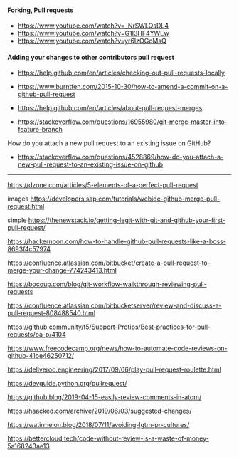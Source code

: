 
#### Forking, Pull requests
- https://www.youtube.com/watch?v=_NrSWLQsDL4
- https://www.youtube.com/watch?v=G1I3HF4YWEw
- https://www.youtube.com/watch?v=yr6IzOGoMsQ


#### Adding your changes to other contributors pull request

- https://help.github.com/en/articles/checking-out-pull-requests-locally

- https://www.burntfen.com/2015-10-30/how-to-amend-a-commit-on-a-github-pull-request


- https://help.github.com/en/articles/about-pull-request-merges

- https://stackoverflow.com/questions/16955980/git-merge-master-into-feature-branch

How do you attach a new pull request to an existing issue on GitHub?
- https://stackoverflow.com/questions/4528869/how-do-you-attach-a-new-pull-request-to-an-existing-issue-on-github

---

https://dzone.com/articles/5-elements-of-a-perfect-pull-request

images
https://developers.sap.com/tutorials/webide-github-merge-pull-request.html


simple
https://thenewstack.io/getting-legit-with-git-and-github-your-first-pull-request/

https://hackernoon.com/how-to-handle-github-pull-requests-like-a-boss-8693f4c57974

https://confluence.atlassian.com/bitbucket/create-a-pull-request-to-merge-your-change-774243413.html


https://bocoup.com/blog/git-workflow-walkthrough-reviewing-pull-requests

https://confluence.atlassian.com/bitbucketserver/review-and-discuss-a-pull-request-808488540.html

https://github.community/t5/Support-Protips/Best-practices-for-pull-requests/ba-p/4104

https://www.freecodecamp.org/news/how-to-automate-code-reviews-on-github-41be46250712/

https://deliveroo.engineering/2017/09/06/play-pull-request-roulette.html

https://devguide.python.org/pullrequest/

https://github.blog/2019-04-15-easily-review-comments-in-atom/

https://haacked.com/archive/2019/06/03/suggested-changes/

https://watirmelon.blog/2018/07/11/avoiding-lgtm-pr-cultures/

https://bettercloud.tech/code-without-review-is-a-waste-of-money-5a168243ae13
